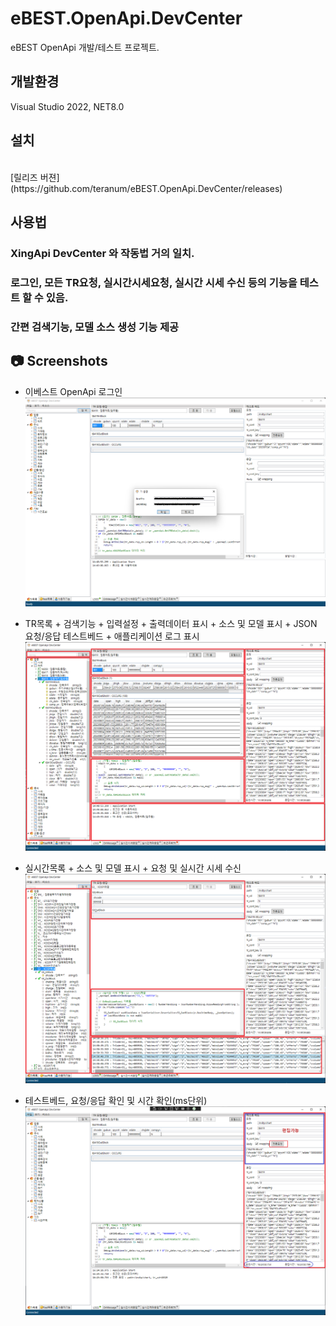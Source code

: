 ﻿# eBEST.OpenApi.DevCenter

eBEST OpenApi 개발/테스트 프로젝트.

## 개발환경
Visual Studio 2022, NET8.0

## 설치
<br/>
[릴리즈 버젼](https://github.com/teranum/eBEST.OpenApi.DevCenter/releases)

## 사용법

### XingApi DevCenter 와 작동법 거의 일치.
 
### 로그인, 모든 TR요청, 실시간시세요청, 실시간 시세 수신 등의 기능을 테스트 할 수 있음.

### 간편 검색기능, 모델 소스 생성 기능 제공

## 📷 Screenshots
* 이베스트 OpenApi 로그인
![](./img/run-001.png)

* TR목록 + 검색기능 + 입력설정 + 출력데이터 표시 + 소스 및 모델 표시 + JSON 요청/응답 테스트베드 + 애플리케이션 로그 표시
![](./img/run-002.png)

* 실시간목록 + 소스 및 모델 표시 + 요청 및 실시간 시세 수신
![](./img/run-003.png)

* 테스트베드, 요청/응답 확인 및 시간 확인(ms단위)
![](./img/run-004.png)
